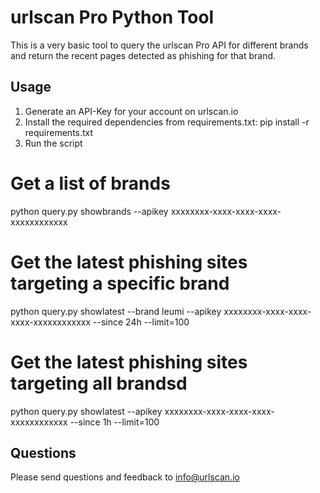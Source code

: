 urlscan Pro Python Tool
=======================

This is a very basic tool to query the urlscan Pro API for different brands and
return the recent pages detected as phishing for that brand.

Usage
-----

1. Generate an API-Key for your account on urlscan.io
2. Install the required dependencies from requirements.txt: pip install -r requirements.txt
3. Run the script

# Get a list of brands
python query.py showbrands --apikey xxxxxxxx-xxxx-xxxx-xxxx-xxxxxxxxxxxx

# Get the latest phishing sites targeting a specific brand
python query.py showlatest --brand leumi --apikey xxxxxxxx-xxxx-xxxx-xxxx-xxxxxxxxxxxx --since 24h --limit=100

# Get the latest phishing sites targeting all brandsd
python query.py showlatest --apikey xxxxxxxx-xxxx-xxxx-xxxx-xxxxxxxxxxxx --since 1h --limit=100

Questions
---------
Please send questions and feedback to info@urlscan.io
